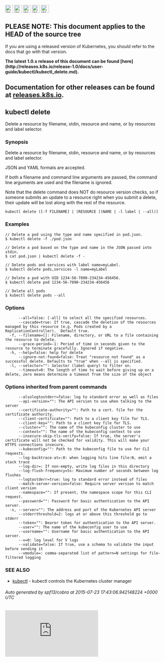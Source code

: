 <!-- BEGIN MUNGE: UNVERSIONED_WARNING -->

<!-- BEGIN STRIP_FOR_RELEASE -->

<img src="http://kubernetes.io/img/warning.png" alt="WARNING"
     width="25" height="25">
<img src="http://kubernetes.io/img/warning.png" alt="WARNING"
     width="25" height="25">
<img src="http://kubernetes.io/img/warning.png" alt="WARNING"
     width="25" height="25">
<img src="http://kubernetes.io/img/warning.png" alt="WARNING"
     width="25" height="25">
<img src="http://kubernetes.io/img/warning.png" alt="WARNING"
     width="25" height="25">

<h2>PLEASE NOTE: This document applies to the HEAD of the source tree</h2>

If you are using a released version of Kubernetes, you should
refer to the docs that go with that version.

<strong>
The latest 1.0.x release of this document can be found
[here](http://releases.k8s.io/release-1.0/docs/user-guide/kubectl/kubectl_delete.md).

Documentation for other releases can be found at
[releases.k8s.io](http://releases.k8s.io).
</strong>
--

<!-- END STRIP_FOR_RELEASE -->

<!-- END MUNGE: UNVERSIONED_WARNING -->

## kubectl delete

Delete a resource by filename, stdin, resource and name, or by resources and label selector.

### Synopsis


Delete a resource by filename, stdin, resource and name, or by resources and label selector.

JSON and YAML formats are accepted.

If both a filename and command line arguments are passed, the command line
arguments are used and the filename is ignored.

Note that the delete command does NOT do resource version checks, so if someone
submits an update to a resource right when you submit a delete, their update
will be lost along with the rest of the resource.

```
kubectl delete ([-f FILENAME] | (RESOURCE [(NAME | -l label | --all)]
```

### Examples

```
// Delete a pod using the type and name specified in pod.json.
$ kubectl delete -f ./pod.json

// Delete a pod based on the type and name in the JSON passed into stdin.
$ cat pod.json | kubectl delete -f -

// Delete pods and services with label name=myLabel.
$ kubectl delete pods,services -l name=myLabel

// Delete a pod with UID 1234-56-7890-234234-456456.
$ kubectl delete pod 1234-56-7890-234234-456456

// Delete all pods
$ kubectl delete pods --all
```

### Options

```
      --all=false: [-all] to select all the specified resources.
      --cascade=true: If true, cascade the deletion of the resources managed by this resource (e.g. Pods created by a ReplicationController).  Default true.
  -f, --filename=[]: Filename, directory, or URL to a file containing the resource to delete.
      --grace-period=-1: Period of time in seconds given to the resource to terminate gracefully. Ignored if negative.
  -h, --help=false: help for delete
      --ignore-not-found=false: Treat "resource not found" as a successful delete. Defaults to "true" when --all is specified.
  -l, --selector="": Selector (label query) to filter on.
      --timeout=0: The length of time to wait before giving up on a delete, zero means determine a timeout from the size of the object
```

### Options inherited from parent commands

```
      --alsologtostderr=false: log to standard error as well as files
      --api-version="": The API version to use when talking to the server
      --certificate-authority="": Path to a cert. file for the certificate authority.
      --client-certificate="": Path to a client key file for TLS.
      --client-key="": Path to a client key file for TLS.
      --cluster="": The name of the kubeconfig cluster to use
      --context="": The name of the kubeconfig context to use
      --insecure-skip-tls-verify=false: If true, the server's certificate will not be checked for validity. This will make your HTTPS connections insecure.
      --kubeconfig="": Path to the kubeconfig file to use for CLI requests.
      --log-backtrace-at=:0: when logging hits line file:N, emit a stack trace
      --log-dir=: If non-empty, write log files in this directory
      --log-flush-frequency=5s: Maximum number of seconds between log flushes
      --logtostderr=true: log to standard error instead of files
      --match-server-version=false: Require server version to match client version
      --namespace="": If present, the namespace scope for this CLI request.
      --password="": Password for basic authentication to the API server.
  -s, --server="": The address and port of the Kubernetes API server
      --stderrthreshold=2: logs at or above this threshold go to stderr
      --token="": Bearer token for authentication to the API server.
      --user="": The name of the kubeconfig user to use
      --username="": Username for basic authentication to the API server.
      --v=0: log level for V logs
      --validate=false: If true, use a schema to validate the input before sending it
      --vmodule=: comma-separated list of pattern=N settings for file-filtered logging
```

### SEE ALSO

* [kubectl](kubectl.md)	 - kubectl controls the Kubernetes cluster manager

###### Auto generated by spf13/cobra at 2015-07-23 17:43:06.942148224 +0000 UTC


<!-- BEGIN MUNGE: GENERATED_ANALYTICS -->
[![Analytics](https://kubernetes-site.appspot.com/UA-36037335-10/GitHub/docs/user-guide/kubectl/kubectl_delete.md?pixel)]()
<!-- END MUNGE: GENERATED_ANALYTICS -->
